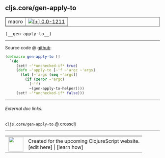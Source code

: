 ## cljs.core/gen-apply-to



 <table border="1">
<tr>
<td>macro</td>
<td><a href="https://github.com/cljsinfo/cljs-api-docs/tree/0.0-1211"><img valign="middle" alt="[+] 0.0-1211" title="Added in 0.0-1211" src="https://img.shields.io/badge/+-0.0--1211-lightgrey.svg"></a> </td>
</tr>
</table>


 <samp>
(__gen-apply-to__)<br>
</samp>

---







Source code @ [github](https://github.com/clojure/clojurescript/blob/r2311/src/clj/cljs/core.clj#L1616-L1624):

```clj
(defmacro gen-apply-to []
  `(do
     (set! ~'*unchecked-if* true)
     (defn ~'apply-to [~'f ~'argc ~'args]
       (let [~'args (seq ~'args)]
         (if (zero? ~'argc)
           (~'f)
           ~(gen-apply-to-helper))))
     (set! ~'*unchecked-if* false)))
```

<!--
Repo - tag - source tree - lines:

 <pre>
clojurescript @ r2311
└── src
    └── clj
        └── cljs
            └── <ins>[core.clj:1616-1624](https://github.com/clojure/clojurescript/blob/r2311/src/clj/cljs/core.clj#L1616-L1624)</ins>
</pre>

-->

---



###### External doc links:

[`cljs.core/gen-apply-to` @ crossclj](http://crossclj.info/fun/cljs.core/gen-apply-to.html)<br>

---

 <table>
<tr><td>
<img valign="middle" align="right" width="48px" src="http://i.imgur.com/Hi20huC.png">
</td><td>
Created for the upcoming ClojureScript website.<br>
[edit here] | [learn how]
</td></tr></table>

[edit here]:https://github.com/cljsinfo/cljs-api-docs/blob/master/cljsdoc/cljs.core_gen-apply-to.cljsdoc
[learn how]:https://github.com/cljsinfo/cljs-api-docs/wiki/cljsdoc-files

<!--

This information was too distracting to show to readers, but I'll leave it
commented here since it is helpful to:

- pretty-print the data used to generate this document
- and show how to retrieve that data



The API data for this symbol:

```clj
{:ns "cljs.core",
 :name "gen-apply-to",
 :type "macro",
 :signature ["[]"],
 :source {:code "(defmacro gen-apply-to []\n  `(do\n     (set! ~'*unchecked-if* true)\n     (defn ~'apply-to [~'f ~'argc ~'args]\n       (let [~'args (seq ~'args)]\n         (if (zero? ~'argc)\n           (~'f)\n           ~(gen-apply-to-helper))))\n     (set! ~'*unchecked-if* false)))",
          :title "Source code",
          :repo "clojurescript",
          :tag "r2311",
          :filename "src/clj/cljs/core.clj",
          :lines [1616 1624]},
 :full-name "cljs.core/gen-apply-to",
 :full-name-encode "cljs.core_gen-apply-to",
 :history [["+" "0.0-1211"]]}

```

Retrieve the API data for this symbol:

```clj
;; from Clojure REPL
(require '[clojure.edn :as edn])
(-> (slurp "https://raw.githubusercontent.com/cljsinfo/cljs-api-docs/catalog/cljs-api.edn")
    (edn/read-string)
    (get-in [:symbols "cljs.core/gen-apply-to"]))
```

-->
